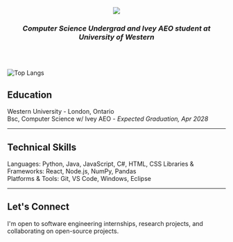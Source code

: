 <div align="center">
  <img src="https://capsule-render.vercel.app/api?type=soft&color=gradient&height=150&section=header&text=Noah%20Teitlebaum&fontSize=40&fontAlign=center&fontColor=ffffff"/>
  <h3><em>Computer Science Undergrad and Ivey AEO student at University of Western</em></h3>
</div>
<br><br>

![Top Langs](https://github-readme-stats.vercel.app/api/top-langs/?username=noahteitlebaum&theme=github-light)

## Education  
Western University - London, Ontario  
Bsc, Computer Science w/ Ivey AEO - *Expected Graduation, Apr 2028*

---

## Technical Skills  
Languages: Python, Java, JavaScript, C#, HTML, CSS
Libraries & Frameworks: React, Node.js, NumPy, Pandas  
Platforms & Tools: Git, VS Code, Windows, Eclipse

---

## Let's Connect  
I'm open to software engineering internships, research projects, and collaborating on open-source projects.
